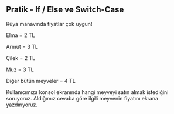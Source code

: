 ## Pratik - If / Else ve Switch-Case


Rüya manavında fiyatlar çok uygun!

Elma = 2 TL

Armut = 3 TL

Çilek = 2 TL

Muz = 3 TL

Diğer bütün meyveler = 4 TL

Kullanıcımıza konsol ekranında hangi meyveyi satın almak istediğini soruyoruz. Aldığımız cevaba göre ilgili meyvenin fiyatını ekrana yazdırıyoruz. 
